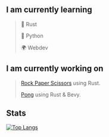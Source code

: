## I am currently learning


> 🦀 Rust
> 
> 🐍 Python
> 
> 🌍 Webdev

## I am currently working on

> [Rock Paper Scissors](https://github.com/crippa1337/rock-paper-scissors) using Rust.
> 
> [Pong](https://github.com/crippa1337/pong) using Rust & Bevy.

## Stats
[![Top Langs](https://github-readme-stats.vercel.app/api/top-langs/?username=crippa1337&layout=compact&theme=transparent&border_radius=0)](https://github.com/anuraghazra/github-readme-stats)


